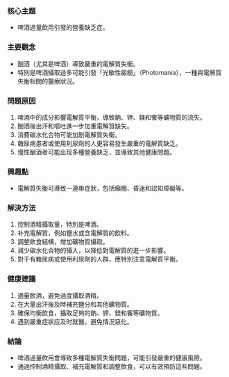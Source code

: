 ### 核心主題
- 啤酒過量飲用引發的營養缺乏症。

### 主要觀念
- 酗酒（尤其是啤酒）導致嚴重的電解質失衡。
- 特別是啤酒攝取過多可能引發「光敏性癜癇」（Photomania），一種與電解質失衡相關的醫療狀況。

### 問題原因
1. 啤酒中的成分影響電解質平衡，導致鈉、钾、鎂和飺等礦物質的流失。
2. 酗酒後出汗和嘔吐進一步加重電解質缺失。
3. 消費碳水化合物可能加剧電解質失衡。
4. 糖尿病患者或使用利尿劑的人更容易發生嚴重的電解質缺乏。
5. 慢性酗酒者可能出现多種營養缺乏，並導致其他健康問題。

### 興趣點
- 電解質失衡可導致一連串症狀，包括癲癇、昏迷和認知障礙等。

### 解決方法
1. 控制酒精攝取量，特別是啤酒。
2. 补充電解質，例如鹽水或含電解質的飲料。
3. 調整飲食結構，增加礦物質攝取。
4. 減少碳水化合物的攝入，以降低對電解質的進一步影響。
5. 對于有糖尿病或使用利尿劑的人群，應特別注意電解質平衡。

### 健康建議
1. 適量飲酒，避免過度攝取酒精。
2. 在大量出汗後及時補充鹽分和其他礦物質。
3. 確保均衡飲食，攝取足夠的鈉、钾、鎂和飺等礦物質。
4. 遇到嚴重症狀应及时就醫，避免情況惡化。

### 結論
- 啤酒過量飲用會導致多種電解質失衡問題，可能引發嚴重的健康風險。
- 通過控制酒精攝取、補充電解質和調整飲食，可以有效預防這些問題。